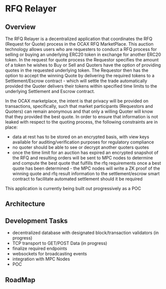 # RFQ Relayer

## Overview

The RFQ Relayer is a decentralized application that coordinates the RFQ (Request for Quote) process in the OCAX RFQ MarketPlace. This auction technology allows users who are requesters to conduct a RFQ process for selling or buying an underlying ERC20 token in exchange for another ERC20 token. In the request for quote process the Requestor specifies the amount of a token he wishes to Buy or Sell and Quoters have the option of providing quotes in the requested underlying token. The Requestor then has the option to accept the winning Quote by delivering the required tokens to a Settlement/Escrow contract - which will settle the trade automatically provided the Quoter delivers their tokens within specified time limits to the underlying Settlement and Escrow contract.

In the OCAX marketplace, the intent is that privacy will be provided on transactions, specifically, such that market participants (Requestors and Quoters) can remain anonymous and that only a willing Quoter will know that they provided the best quote. In order to ensure that information is not leaked with respect to the quoting process, the following constraints are in place:

- data at rest has to be stored on an encrypted basis, with view keys available for auditing/verification purposes for regulatory compliance
- no quoter should be able to see or decrypt another quoters quotes
- once the time limit for an auction has expired an encrypted snapshot of the RFQ and resulting orders will be sent to MPC nodes to determine and compute the best quote that fulfills the rfq requirements once a best quote has been determined - the MPC nodes will write a ZK proof of the winning quote and rfq result information to the settlement/escrow smart contract to facilitate automated settlement should it be required

This application is currently being built out progressively as a POC
## Architecture





## Development Tasks

- decentralized database with designated block/transaction validators (in progress)
- TCP transport to GET/POST Data (in progress)
- finalize required endpoints
- websockets for broadcasting events
- integration with MPC Nodes
- POC 


## RoadMap
